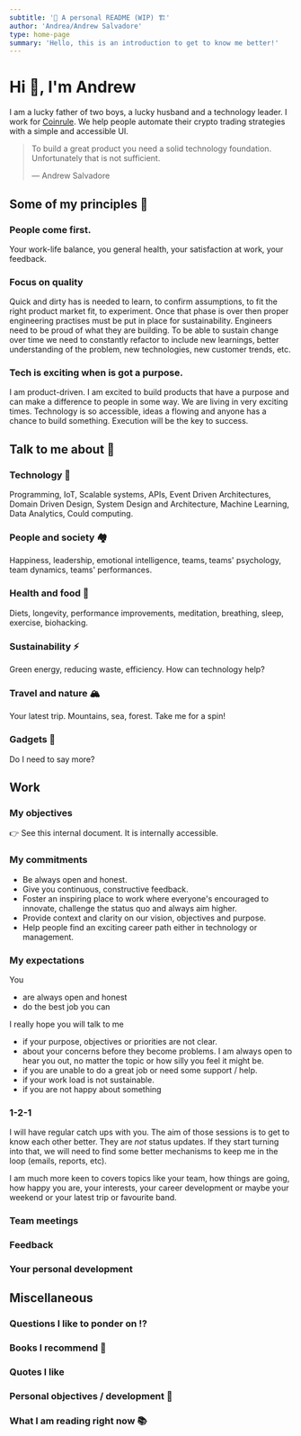 ```yaml
---
subtitle: '🚧 A personal README (WIP) 🏗'
author: 'Andrea/Andrew Salvadore'
type: home-page
summary: 'Hello, this is an introduction to get to know me better!'
---
```


# Hi 👋, I'm Andrew

I am a lucky father of two boys, a lucky husband and a technology leader. I work for [Coinrule](web.coinrule.com). We help people automate their crypto trading strategies with a simple and accessible UI.

> To build a great product you need a solid technology foundation. Unfortunately that is not sufficient. 
>
> &mdash; Andrew Salvadore 

## Some of my principles 🧠

### People come first.
Your work-life balance, you general health, your satisfaction at work, your feedback.

### Focus on quality
Quick and dirty has is needed to learn, to confirm assumptions, to fit the right product market fit, to experiment. Once that phase is over then proper engineering practises must be put in place for sustainability. Engineers need to be proud of what they are building. To be able to sustain change over time we need to constantly refactor to include new learnings, better understanding of the problem, new technologies, new customer trends, etc.

### Tech is exciting when is got a purpose.

I am product-driven. I am excited to build products that have a purpose and can make a difference to people in some way.
We are living in very exciting times. Technology is so accessible, ideas a flowing and anyone has a chance to build something. Execution will be the key to success.

## Talk to me about 💬

### Technology 🤖
Programming, IoT, Scalable systems, APIs, Event Driven Architectures, Domain Driven Design, System Design and Architecture, Machine Learning, Data Analytics, Could computing.

### People and society 🏘
Happiness, leadership, emotional intelligence, teams, teams' psychology, team dynamics, teams' performances.

### Health and food 🥬
Diets, longevity, performance improvements, meditation, breathing, sleep, exercise, biohacking.

### Sustainability ⚡️
Green energy, reducing waste, efficiency. How can technology help?

### Travel and nature 🏔
Your latest trip. Mountains, sea, forest. Take me for a spin!

### Gadgets 🚂
Do I need to say more?


## Work

### My objectives

👉 See this internal document. It is internally accessible.


### My commitments

- Be always open and honest.
- Give you continuous, constructive feedback.
- Foster an inspiring place to work where everyone's encouraged to innovate, challenge the status quo and always aim higher.
- Provide context and clarity on our vision, objectives and purpose.
- Help people find an exciting career path either in technology or management.

### My expectations

You

- are always open and honest
- do the best job you can

I really hope you will talk to me

- if your purpose, objectives or priorities are not clear.
- about your concerns before they become problems. I am always open to hear you out, no matter the topic or how silly you feel it might be.
- if you are unable to do a great job or need some support / help.
- if your work load is not sustainable.
- if you are not happy about something

### 1-2-1

I will have regular catch ups with you. The aim of those sessions is to get to know each other better. They are *not* status updates. If they start turning into that, we will need to find some better mechanisms to keep me in the loop (emails, reports, etc).

I am much more keen to covers topics like your team, how things are going, how happy you are, your interests, your career development or maybe your weekend or your latest trip or favourite band.

### Team meetings

### Feedback

### Your personal development

## Miscellaneous

### Questions I like to ponder on ⁉️

### Books I recommend 📕

### Quotes I like

### Personal objectives / development 🎯

### What I am reading right now 📚

